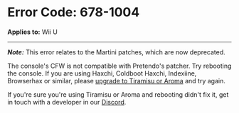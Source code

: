 # Error Code: 678-1004
**Applies to:** Wii U

---

***Note:*** This error relates to the Martini patches, which are now deprecated.

The console's CFW is not compatible with Pretendo's patcher. Try rebooting the console. If you are using Haxchi,
Coldboot Haxchi, Indexiine, Browserhax or similar, please [upgrade to Tiramisu or Aroma](https://wiiu.hacks.guide) and
try again.

If you're sure you're using Tiramisu or Aroma and rebooting didn't fix it, get in touch with a developer in our
[Discord](https://invite.gg/pretendo).
